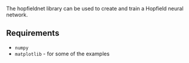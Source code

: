 The hopfieldnet library can be used to create and train a Hopfield neural network.

## Requirements

* `numpy`
* `matplotlib` - for some of the examples
